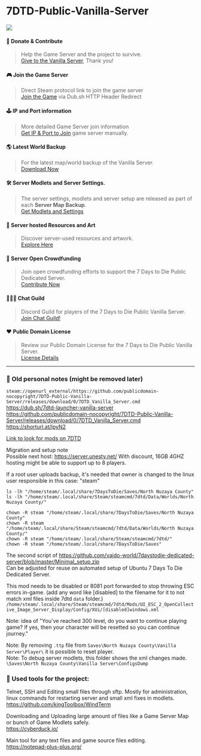 # 7DTD-Public-Vanilla-Server

![](https://boqsc.sparda88.site/image.png)

#### 💸 Donate & Contribute
> Help the Game Server and the project to survive.  
> [Give to the Vanilla Server](https://opencollective.com/7-days-to-die-public-server-wi/projects/7-days-to-die-public-dedicated/contribute/say-thank-you-70666/checkout?redirect=https://publicdomain-nocopyright.github.io/7DTD-Public-Vanilla-Server/splashscreen/Open-Collective-Post-Donation-Redirect-Handler.html?callback&tags=7DTD_in-game_Donate_Button), Thank you!

#### 🎮 Join the Game Server
> Direct Steam protocol link to join the game server   
 [Join the Game](https://dub.sh/7-Days-To-Die-Public-Server)
> via Dub.sh HTTP Header Redirect

#### 🕹️ IP and Port information
> More detailed Game Server join information  
> [Get IP & Port to Join](https://publicdomain-nocopyright.github.io/7DTD-Public-Vanilla-Server/get-join-information.html) game server manually.
#### 🌎 Latest World Backup
> For the latest map/world backup of the Vanilla Server.  
 [Download Now](https://github.com/publicdomain-nocopyright/7DTD-Vanilla-Public-Server-Map/releases)  

#### 🛠️ Server Modlets and Server Settings.
> The server settings, modlets and server setup are released as part of each **Server Map Backup**.  
> [Get Modlets and Settings](https://github.com/publicdomain-nocopyright/7DTD-Vanilla-Public-Server-Map/releases)

#### 🎨 Server hosted Resources and Art
> Discover server-used resources and artwork.  
> [Explore Here](https://github.com/publicdomain-nocopyright/7DTD-Public-Vanilla-Server/releases)

#### 👤 Server Open Crowdfunding
> Join open crowdfunding efforts to support the 7 Days to Die Public Dedicated Server.  
> [Contribute Now](https://opencollective.com/7-days-to-die-public-server-wi/projects/7-days-to-die-public-dedicated)

#### 🙋🏻‍♂️ Chat Guild
> Discord Guild for players of the 7 Days to Die Public Vanilla Server.  
> [Join Chat Guild!](https://discord.com/invite/uJxahJdzzS)

#### ❤️ Public Domain License
> Review our Public Domain License for the 7 Days to Die Public Vanilla Server.  
> [License Details](https://github.com/publicdomain-nocopyright/7DTD-Public-Vanilla-Server/blob/main/LICENSE)


---

### 📝 Old personal notes (might be removed later)
`steam://openurl_external/https://github.com/publicdomain-nocopyright/7DTD-Public-Vanilla-Server/releases/download/0/7DTD_Vanilla_Server.cmd`  
https://dub.sh/7dtd-launcher-vanilla-server  
https://github.com/publicdomain-nocopyright/7DTD-Public-Vanilla-Server/releases/download/0/7DTD_Vanilla_Server.cmd  
https://shorturl.at/lpyN2  


[Link to look for mods on 7DTD](https://www.google.com/search?q=more+zombies+infestation+site%3Ahttps%3A%2F%2Fwww.nexusmods.com%2F7daystodie%2Fmods%2F+OR+site%3Ahttps%3A%2F%2F7daystodiemods.com%2F+-site%3Ahttps%3A%2F%2Fwww.nexusmods.com%2F7daystodie%2Fmods%2Ftoprecent%2F++-site%3Ahttps%3A%2F%2Fwww.nexusmods.com%2F7daystodie%2Fmods%2Ftop+-site%3Ahttps%3A%2F%2Fwww.nexusmods.com%2F7daystodie%2Fmods%2Ftopalltime&sca_esv=c815caab5ae43dfb&sca_upv=1&sxsrf=ACQVn08NHSzgD2pOBkv-FpbdsIcl3SwIbw%3A1712991462623&ei=5iwaZtfOJaeHxc8PrZykyA0&ved=0ahUKEwjX2Ye9zr6FAxWnQ_EDHS0OCdkQ4dUDCBA&uact=5&oq=more+zombies+infestation+site%3Ahttps%3A%2F%2Fwww.nexusmods.com%2F7daystodie%2Fmods%2F+OR+site%3Ahttps%3A%2F%2F7daystodiemods.com%2F+-site%3Ahttps%3A%2F%2Fwww.nexusmods.com%2F7daystodie%2Fmods%2Ftoprecent%2F++-site%3Ahttps%3A%2F%2Fwww.nexusmods.com%2F7daystodie%2Fmods%2Ftop+-site%3Ahttps%3A%2F%2Fwww.nexusmods.com%2F7daystodie%2Fmods%2Ftopalltime&gs_lp=Egxnd3Mtd2l6LXNlcnAilwJtb3JlIHpvbWJpZXMgaW5mZXN0YXRpb24gc2l0ZTpodHRwczovL3d3dy5uZXh1c21vZHMuY29tLzdkYXlzdG9kaWUvbW9kcy8gT1Igc2l0ZTpodHRwczovLzdkYXlzdG9kaWVtb2RzLmNvbS8gLXNpdGU6aHR0cHM6Ly93d3cubmV4dXNtb2RzLmNvbS83ZGF5c3RvZGllL21vZHMvdG9wcmVjZW50LyAgLXNpdGU6aHR0cHM6Ly93d3cubmV4dXNtb2RzLmNvbS83ZGF5c3RvZGllL21vZHMvdG9wIC1zaXRlOmh0dHBzOi8vd3d3Lm5leHVzbW9kcy5jb20vN2RheXN0b2RpZS9tb2RzL3RvcGFsbHRpbWVIAFAAWABwAHgAkAEAmAEAoAEAqgEAuAEDyAEA-AEB-AECmAIAoAIAmAMAkgcAoAcA&sclient=gws-wiz-serp#ip=1)

Migration and setup note  
Possible next host: https://server.unesty.net/
With discount, 16GB 4GHZ hosting might be able to support up to 8 players.  

If a root user uploads backup, it's needed that owner is changed to the linux user responsible in this case: "steam"  
```
ls -lh "/home/steam/.local/share/7DaysToDie/Saves/North Nuzaya County"
ls -lh "/home/steam/.local/share/Steam/steamcmd/7dtd/Data/Worlds/North Nuzaya County/"

chown -R steam "/home/steam/.local/share/7DaysToDie/Saves/North Nuzaya County"
chown -R steam "/home/steam/.local/share/Steam/steamcmd/7dtd/Data/Worlds/North Nuzaya County/"
chown -R steam "/home/steam/.local/share/Steam/steamcmd/7dtd/"
chown -R steam "/home/steam/.local/share/7DaysToDie/Saves"

```
The second script of https://github.com/vaido-world/7daystodie-dedicated-server/blob/master/Minimal_setup.zip  
Can be adjusted for reuse on automated setup of Ubuntu 7 Days To Die Dedicated Server.  

This mod needs to be disabled or 8081 port forwarded to stop throwing ESC errors in-game. (add any word like [disabled] to the filename for it to not match xml files inside 7dtd `data` folder.)  
`
/home/steam/.local/share/Steam/steamcmd/7dtd/Mods/UI_ESC_2_OpenCollective_Image_Server_Display/Config/XUi/[disabled]windows.xml
`

Note: idea of "You've reached 300 level, do you want to continue playing game? If yes, then your character will be resetted so you can continue journey." 

Note: By removing `.ttp` file from `Saves\North Nuzaya County\Vanilla Server\Player\` it is possible to reset player.  
Note: To debug server modlets, this folder shows the xml changes made. `\Saves\North Nuzaya County\Vanilla Server\ConfigsDump`  


### 💼 Used tools for the project:   
Telnet, SSH and Editing small files through sftp. Mostly for administration, linux commands for restarting server and small xml fixes in modlets. 
https://github.com/kingToolbox/WindTerm

Downloading and Uploading large amount of files like a Game Server Map or bunch of Game Modlets safely.  
https://cyberduck.io/

Main tool for any text files and game source files editing.  
https://notepad-plus-plus.org/

